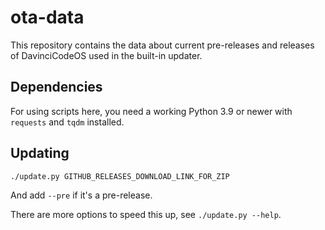 # ota-data

This repository contains the data about current pre-releases and releases of DavinciCodeOS used in the built-in updater.

## Dependencies

For using scripts here, you need a working Python 3.9 or newer with `requests` and `tqdm` installed.

## Updating

`./update.py GITHUB_RELEASES_DOWNLOAD_LINK_FOR_ZIP`

And add `--pre` if it's a pre-release.

There are more options to speed this up, see `./update.py --help`.
